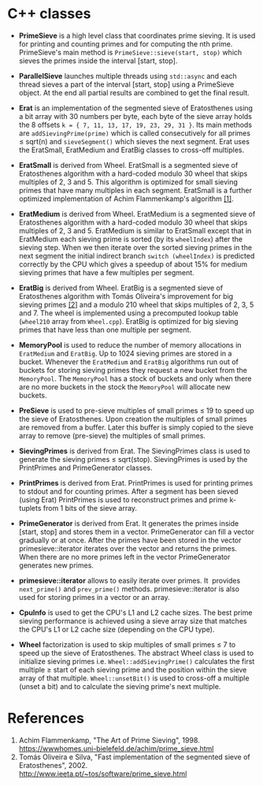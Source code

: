 # C++ classes

* **PrimeSieve** is a high level class that coordinates prime sieving.
  It is used for printing and counting primes and for computing the nth
  prime. PrimeSieve's main method is ```PrimeSieve::sieve(start, stop)```
  which sieves the primes inside the interval [start, stop].

* **ParallelSieve** launches multiple threads using ```std::async```
  and each thread sieves a part of the interval [start, stop] using a
  PrimeSieve object. At the end all partial results are combined to get
  the final result.

* **Erat** is an implementation of the segmented sieve of Eratosthenes
  using a bit array with 30 numbers per byte, each byte of the sieve array
  holds the 8 offsets ```k = { 7, 11, 13, 17, 19, 23, 29, 31 }```.
  Its main methods are ```addSievingPrime(prime)``` which is called
  consecutively for all primes ≤ sqrt(n) and ```sieveSegment()``` which
  sieves the next segment. Erat uses the EratSmall, EratMedium and
  EratBig classes to cross-off multiples.

* **EratSmall** is derived from Wheel. EratSmall is a segmented
  sieve of Eratosthenes algorithm with a hard-coded modulo 30 wheel
  that skips multiples of 2, 3 and 5. This algorithm is optimized
  for small sieving primes that have many multiples in each
  segment. EratSmall is a further optimized implementation of Achim
  Flammenkamp's algorithm
  [[1]](https://github.com/kimwalisch/primesieve/tree/master/src#references).

* **EratMedium** is derived from Wheel. EratMedium is a segmented
  sieve of Eratosthenes algorithm with a hard-coded modulo 30 wheel
  that skips multiples of 2, 3 and 5. EratMedium is similar to
  EratSmall except that in EratMedium each sieving prime is sorted
  (by its ```wheelIndex```) after the sieving step. When we then iterate
  over the sorted sieving primes in the next segment the initial
  indirect branch ```switch (wheelIndex)``` is predicted correctly
  by the CPU which gives a speedup of about 15% for medium sieving
  primes that have a few multiples per segment.

* **EratBig** is derived from Wheel. EratBig is a segmented sieve of
  Eratosthenes algorithm with Tomás Oliveira's improvement for big
  sieving primes [[2]](https://github.com/kimwalisch/primesieve/tree/master/src#references)
  and a modulo 210 wheel that skips multiples of 2, 3, 5 and 7. The
  wheel is implemented using a precomputed lookup table (```wheel210```
  array from ```Wheel.cpp```). EratBig is optimized for big sieving
  primes that have less than one multiple per segment.

* **MemoryPool** is used to reduce the number of memory allocations in
  ```EratMedium``` and ```EratBig```. Up to 1024 sieving primes are
  stored in a bucket. Whenever the ```EratMedium``` and ```EratBig```
  algorithms run out of buckets for storing sieving primes they request
  a new bucket from the ```MemoryPool```. The ```MemoryPool``` has a
  stock of buckets and only when there are no more buckets in the stock
  the ```MemoryPool``` will allocate new buckets.

* **PreSieve** is used to pre-sieve multiples of small primes ≤ 19
  to speed up the sieve of Eratosthenes. Upon creation the
  multiples of small primes are removed from a buffer. Later this
  buffer is simply copied to the sieve array to remove (pre-sieve)
  the multiples of small primes.

* **SievingPrimes** is derived from Erat. The SievingPrimes class is used
  to generate the sieving primes ≤ sqrt(stop). SievingPrimes is used
  by the PrintPrimes and PrimeGenerator classes.

* **PrintPrimes** is derived from Erat. PrintPrimes is used for printing
  primes to stdout and for counting primes. After a segment has been
  sieved (using Erat) PrintPrimes is used to reconstruct primes and prime
  k-tuplets from 1 bits of the sieve array.

* **PrimeGenerator** is derived from Erat. It generates the primes inside
  [start, stop] and stores them in a vector. PrimeGenerator can fill a
  vector gradually or at once. After the primes have been stored in the
  vector primesieve::iterator iterates over the vector and returns the
  primes. When there are no more primes left in the vector PrimeGenerator
  generates new primes.

* **primesieve::iterator** allows to easily iterate over primes. It
  provides ```next_prime()``` and ```prev_prime()``` methods.
  primesieve::iterator is also used for storing primes in a vector
  or an array.
  
* **CpuInfo** is used to get the CPU's L1 and L2 cache sizes. The
  best prime sieving performance is achieved using a sieve array
  size that matches the CPU's L1 or L2 cache size (depending on the
  CPU type).

* **Wheel** factorization is used to skip multiples of small primes
  ≤ 7 to speed up the sieve of Eratosthenes. The abstract Wheel class
  is used to initialize sieving primes i.e. ```Wheel::addSievingPrime()```
  calculates the first multiple ≥ start of each sieving prime and the position
  within the sieve array of that multiple. ```Wheel::unsetBit()``` is
  used to cross-off a multiple (unset a bit) and to calculate the sieving
  prime's next multiple.

# References

1. Achim Flammenkamp, "The Art of Prime Sieving", 1998. <br/>
   https://wwwhomes.uni-bielefeld.de/achim/prime_sieve.html
2. Tomás Oliveira e Silva, "Fast implementation of the segmented
   sieve of Eratosthenes", 2002. <br/>
   http://www.ieeta.pt/~tos/software/prime_sieve.html
